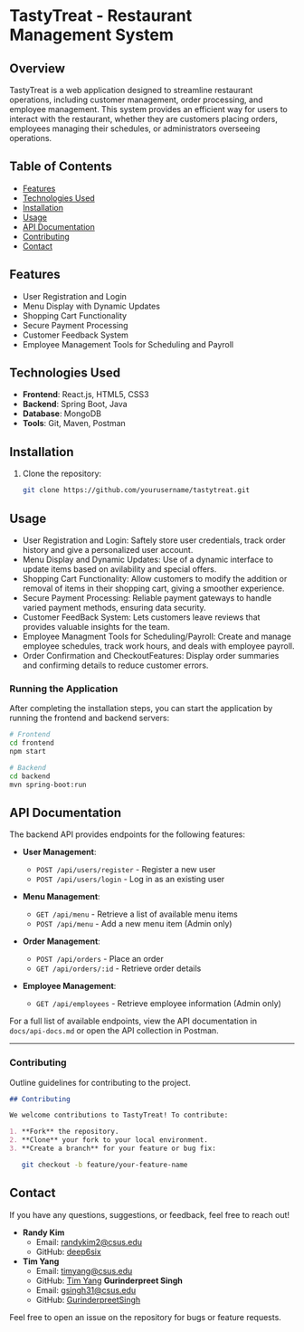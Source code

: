 # TastyTreat - Restaurant Management System

## Overview

TastyTreat is a web application designed to streamline restaurant operations, including customer management, order processing, and employee management. This system provides an efficient way for users to interact with the restaurant, whether they are customers placing orders, employees managing their schedules, or administrators overseeing operations.

## Table of Contents

- [Features](#features)
- [Technologies Used](#technologies-used)
- [Installation](#installation)
- [Usage](#usage)
- [API Documentation](#api-documentation)
- [Contributing](#contributing)
- [Contact](#contact)

## Features

- User Registration and Login
- Menu Display with Dynamic Updates
- Shopping Cart Functionality
- Secure Payment Processing
- Customer Feedback System
- Employee Management Tools for Scheduling and Payroll

## Technologies Used

- **Frontend**: React.js, HTML5, CSS3
- **Backend**: Spring Boot, Java
- **Database**: MongoDB
- **Tools**: Git, Maven, Postman

## Installation

1. Clone the repository:
   ```bash
   git clone https://github.com/yourusername/tastytreat.git
   ```

## Usage

- User Registration and Login: Saftely store user credentials, track order history and give a personalized user account.
- Menu Display and Dynamic Updates: Use of a dynamic interface to update items based on avilability and special offers.
- Shopping Cart Functionality: Allow customers to modify the addition or removal of items in their shopping cart, giving a smoother experience.
- Secure Payment Processing: Reliable payment gateways to handle varied payment methods, ensuring data security.
- Customer FeedBack System: Lets customers leave reviews that provides valuable insights for the team.
- Employee Managment Tools for Scheduling/Payroll: Create and manage employee schedules, track work hours, and deals with employee payroll.
- Order Confirmation and CheckoutFeatures: Display order summaries and confirming details to reduce customer errors.

### Running the Application

After completing the installation steps, you can start the application by running the frontend and backend servers:

```bash
# Frontend
cd frontend
npm start

# Backend
cd backend
mvn spring-boot:run
```

## API Documentation

The backend API provides endpoints for the following features:

- **User Management**:

  - `POST /api/users/register` - Register a new user
  - `POST /api/users/login` - Log in as an existing user

- **Menu Management**:

  - `GET /api/menu` - Retrieve a list of available menu items
  - `POST /api/menu` - Add a new menu item (Admin only)

- **Order Management**:

  - `POST /api/orders` - Place an order
  - `GET /api/orders/:id` - Retrieve order details

- **Employee Management**:
  - `GET /api/employees` - Retrieve employee information (Admin only)

For a full list of available endpoints, view the API documentation in `docs/api-docs.md` or open the API collection in Postman.

---

### Contributing

Outline guidelines for contributing to the project.

```markdown
## Contributing

We welcome contributions to TastyTreat! To contribute:

1. **Fork** the repository.
2. **Clone** your fork to your local environment.
3. **Create a branch** for your feature or bug fix:
```

```bash
   git checkout -b feature/your-feature-name
```

## Contact

If you have any questions, suggestions, or feedback, feel free to reach out!

- **Randy Kim**
  - Email: [randykim2@csus.edu](mailto:randykim2@csus.edu)
  - GitHub: [deep6six](https://github.com/deep6six)
- **Tim Yang**
  - Email: [timyang@csus.edu](mailto:timyang@csus.edu)
  - GitHub: [Tim Yang](https://github.com/timyang-bait)
    **Gurinderpreet Singh**
  - Email: [gsingh31@csus.edu](mailto:gsingh31@csus.edu)
  - GitHub: [GurinderpreetSingh](https://github.com/GurinderpreetSingh)

Feel free to open an issue on the repository for bugs or feature requests.
